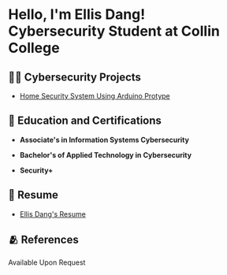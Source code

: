 <h1>Hello, I'm Ellis Dang! <br/><a>Cybersecurity Student at Collin College</a>

<h2> 👨‍💻 Cybersecurity Projects</h2>
  
- [Home Security System Using Arduino Protype](https://github.com/EllisDang/ArduinoHomeSecurity)

<h2> 📃 Education and Certifications</h2>

- <b>Associate's in Information Systems Cybersecurity</b> 
- <b>Bachelor's of Applied Technology in Cybersecurity</b>

- <b>Security+</b>




<h2> 📜 Resume</h2>

- [Ellis Dang's Resume](https://i.imgur.com/ZCkrD49.png)

<h2> 🫂 References</h2>
Available Upon Request


<!--
**joshmadakor1/joshmadakor1** is a ✨ _special_ ✨ repository because its `README.md` (this file) appears on your GitHub profile.

Here are some ideas to get you started:

- 🔭 I’m currently working on ...
- 🌱 I’m currently learning ...
- 👯 I’m looking to collaborate on ...
- 🤔 I’m looking for help with ...
- 💬 Ask me about ...
- 📫 How to reach me: ...
- 😄 Pronouns: ...
- ⚡ Fun fact: ...
-->
